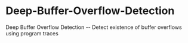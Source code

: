 # Deep-Buffer-Overflow-Detection
Deep Buffer Overflow Detection -- Detect existence of buffer overflows using program traces

